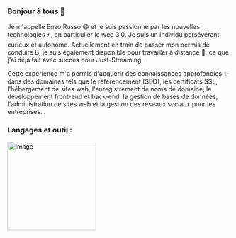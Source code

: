 ### Bonjour à tous 👋
Je m'appelle Enzo Russo 😄 et je suis passionné par les nouvelles technologies ⚡, en particulier le web 3.0. Je suis un individu persévérant, curieux et autonome. Actuellement en train de passer mon permis de conduire B, je suis également disponible pour travailler à distance 💬, ce que j'ai déjà fait avec succès pour Just-Streaming.

Cette expérience m'a permis d'acquérir des connaissances approfondies ✨ dans des domaines tels que le référencement (SEO), les certificats SSL, l'hébergement de sites web, l'enregistrement de noms de domaine, le développement front-end et back-end, la gestion de bases de données, l'administration de sites web et la gestion des réseaux sociaux pour les entreprises...

### Langages et outil :

<img src="https://user-images.githubusercontent.com/126667815/229180382-4b4bc50c-18da-4a57-9d31-e9bf833e21a7.png" alt="image" width="200"/>

<!--
**Enzo8Russo/Enzo8Russo** is a ✨ _special_ ✨ repository because its `README.md` (this file) appears on your GitHub profile.

Here are some ideas to get you started:

- 🔭 I’m currently working on ...
- 🌱 I’m currently learning ...
- 👯 I’m looking to collaborate on ...
- 🤔 I’m looking for help with ...
- 💬 Ask me about ...
- 📫 How to reach me: ...
- 😄 Pronouns: ...
- ⚡ Fun fact: ...
-->
